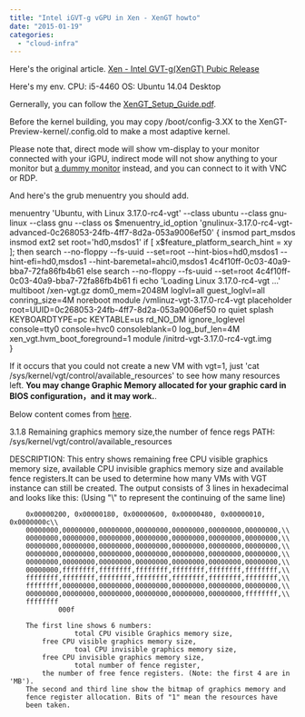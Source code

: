```yaml
---
title: "Intel iGVT-g vGPU in Xen - XenGT howto"
date: "2015-01-19"
categories: 
  - "cloud-infra"
---
```


Here's the original article. [Xen - Intel GVT-g(XenGT) Pubic Release](https://01.org/zh/xen/blogs/wangbo85/2014/intel-gvt-gxengt-pubic-release?langredirect=1 "Xen - Intel GVT-g(XenGT) Pubic Release")

Here's my env. CPU: i5-4460 OS: Ubuntu 14.04 Desktop

Gernerally, you can follow the [XenGT\_Setup\_Guide.pdf](https://github.com/01org/XenGT-Preview-kernel/raw/master/XenGT_Setup_Guide.pdf "Guide").

Before the kernel building, you may copy /boot/config-3.XX to the XenGT-Preview-kernel/.config.old to make a most adaptive kernel.

Please note that, direct mode will show vm-display to your monitor connected with your iGPU, indirect mode will not show anything to your monitor but [a dummy monitor](http://blog.lofyer.org/create-dummy-vga-adpter/ "Create a dummy VGA adpter") instead, and you can connect to it with VNC or RDP.

And here's the grub menuentry you should add.

menuentry 'Ubuntu, with Linux 3.17.0-rc4-vgt' --class ubuntu --class gnu-linux --class gnu --class os $menuentry\_id\_option 'gnulinux-3.17.0-rc4-vgt-advanced-0c268053-24fb-4ff7-8d2a-053a9006ef50' {
                insmod part\_msdos
                insmod ext2
                set root='hd0,msdos1'
                if \[ x$feature\_platform\_search\_hint = xy \]; then
                  search --no-floppy --fs-uuid --set=root --hint-bios=hd0,msdos1 --hint-efi=hd0,msdos1 --hint-baremetal=ahci0,msdos1  4c4f10ff-0c03-40a9-bba7-72fa86fb4b61
                else
                  search --no-floppy --fs-uuid --set=root 4c4f10ff-0c03-40a9-bba7-72fa86fb4b61
                fi
                echo    'Loading Linux 3.17.0-rc4-vgt ...'
                multiboot /xen-vgt.gz dom0\_mem=2048M loglvl=all guest\_loglvl=all conring\_size=4M noreboot
                module  /vmlinuz-vgt-3.17.0-rc4-vgt placeholder root=UUID=0c268053-24fb-4ff7-8d2a-053a9006ef50 ro  quiet splash KEYBOARDTYPE=pc KEYTABLE=us rd\_NO\_DM ignore\_loglevel console=tty0 console=hvc0 consoleblank=0 log\_buf\_len=4M xen\_vgt.hvm\_boot\_foreground=1 
                module /initrd-vgt-3.17.0-rc4-vgt.img        
}

If it occurs that you could not create a new VM with vgt=1, just 'cat /sys/kernel/vgt/control/available\_resources' to see how many resources left. **You may change Graphic Memory allocated for your graphic card in BIOS configuration，and it may work.**.

Below content comes from [here](https://github.com/01org/KVMGT-kernel/blob/master/XenGT-API.txt).

3.1.8 Remaining graphics memory size,the number of fence regs
PATH:		/sys/kernel/vgt/control/available\_resources

DESCRIPTION:	This entry shows remaining free CPU visible graphics memory size,
                available CPU invisible graphics memory size and available
		fence registers.It can be used to determine how many VMs with
		VGT instance can still be created.
		The output consists of 3 lines in hexadecimal and looks like this:
		(Using "\\" to represent the continuing of the same line)

		0x00000200, 0x00000180, 0x00000600, 0x00000480, 0x00000010, 0x0000000c\\
		00000000,00000000,00000000,00000000,00000000,00000000,00000000,\\
		00000000,00000000,00000000,00000000,00000000,00000000,00000000,\\
		00000000,00000000,00000000,00000000,00000000,00000000,00000000,\\
		00000000,00000000,00000000,00000000,00000000,00000000,00000000,\\
		00000000,00000000,00000000,00000000,00000000,00000000,00000000,\\
		00000000,ffffffff,ffffffff,ffffffff,ffffffff,ffffffff,ffffffff,\\
		ffffffff,ffffffff,ffffffff,ffffffff,ffffffff,ffffffff,ffffffff,\\
		ffffffff,00000000,00000000,00000000,00000000,00000000,00000000,\\
		00000000,00000000,00000000,00000000,00000000,00000000,ffffffff,\\
		ffffffff
                000f

		The first line shows 6 numbers: 
                    total CPU visible Graphics memory size,
		    free CPU visible graphics memory size, 
                    toal CPU invisible graphics memory size,
		    free CPU invisible graphics memory size, 
                    total number of fence register,
		    the number of free fence registers. (Note: the first 4 are in 'MB').
		The second and third line show the bitmap of graphics memory and
		fence register allocation. Bits of "1" mean the resources have
		been taken.
